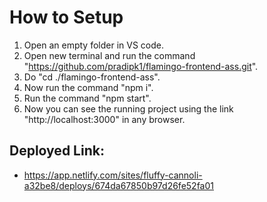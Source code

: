 # How to Setup

1. Open an empty folder in VS code.
2. Open new terminal and run the command "https://github.com/pradipk1/flamingo-frontend-ass.git".
3. Do "cd ./flamingo-frontend-ass".
4. Now run the command "npm i".
5. Run the command "npm start".
6. Now you can see the running project using the link "http://localhost:3000" in any browser.


## Deployed Link:

* https://app.netlify.com/sites/fluffy-cannoli-a32be8/deploys/674da67850b97d26fe52fa01 

